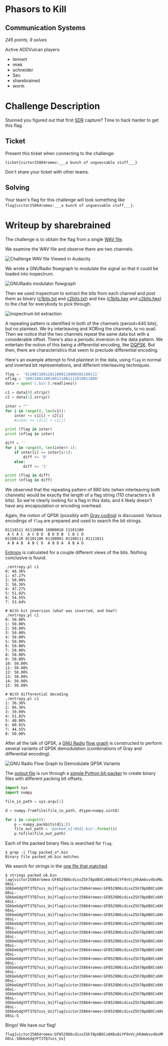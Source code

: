 # Phasors to Kill

## Communication Systems

*245 points, 9 solves*

Active ADDVulcan players:

- lennert
- miek
- schneider
- Sec
- sharebrained
- worm

# Challenge Description

Stunned you figured out that first [SDR](https://en.wikipedia.org/wiki/Software-defined_radio) capture? Time to hack harder to get this flag.

## Ticket

Present this ticket when connecting to the challenge:
```
ticket{victor25864romeo:___a bunch of unguessable stuff___}
```
Don't share your ticket with other teams.


## Solving

Your team's flag for this challenge will look something like `flag{victor25864romeo:___a bunch of unguessable stuff___}`.

# Writeup by sharebrained

The challenge is to obtain the flag from a single [WAV file](challenge.wav).

We examine the WAV file and observe there are two channels.

![Challenge WAV file Viewed in Audacity](images/challenge-audacity.png)

We wrote a GNURadio flowgraph to modulate the signal so that it could be loaded into inspectrum.

![GNURadio modulator flowgraph](images/modulator-flowgraph.png)

Then we used inspectrum to extract the bits from each channel and post them as binary ([c1bits.txt](c1bits.txt) and [c2bits.txt](c2bits.txt)) and hex ([c1bits.hex](c1bits.hex) and [c2bits.hex](c2bits.hex)) to the chat for everybody to pick through.

![inspectrum bit extraction](images/inspectrum-bits.jpg)

A repeating pattern is identified in both of the channels (period=440 bits), but no plaintext. We try interleaving and XORing the channels, to no avail. Then we notice that the two channels repeat the same data but with a considerable offset. There's also a periodic inversion in the data pattern. We entertain the notion of this being a differential encoding, like [DQPSK](https://en.wikipedia.org/wiki/Phase-shift_keying#Quadrature_phase-shift_keying_(QPSK)). But then, there are characteristics that seem to preclude differential encoding.

Here's an example attempt to find plaintext in the data, using `flag` in normal and inverted bit representations, and different interleaving techniques.

```python
flag =  '01100110011011000110000101100111'
nflag = '10011001100100111001111010011000'
data = open('c.bin').readlines()

c1 = data[0].strip()
c2 = data[1].strip()

inter = ""
for i in range(0, len(c1)):
    inter += c1[i] + c2[i]
    #inter += c2[i] + c1[i]

print (flag in inter)
print (nflag in inter)

diff = ''
for i in range(0, len(inter)-1):
    if inter[i] == inter[i+1]:
        diff += '0'
    else:
        diff += '1'

print (flag in diff)
print (nflag in diff)
```

We observed that the repeating pattern of 880 bits (when interleaving both channels) would be exactly the length of a flag string (110 characters x 8 bits). So we're clearly looking for a flag in this data, and it likely doesn't have any encapsulation or encoding overhead.

Again, the notion of QPSK (possibly with [Gray coding](https://en.wikipedia.org/wiki/Gray_code)) is discussed. Various encodings of `flag` are prepared and used to search the bit strings.

```
01110111 01110000 10000010 11101100
 A C A C  A C D D  B D D B  C B C D
01100110 01101100 01100001 01100111 01111011
 A B A B  A B C D  A B D A  A B A D
```

[Entropy](https://en.wikipedia.org/wiki/Entropy_(information_theory)) is calculated for a couple different views of the bits. Nothing conclusive is found.

```
./entropy.pl c1
0: 46.36%
1: 47.27%
2: 50.00%
3: 56.36%
4: 47.27%
5: 51.82%
6: 54.55%
7: 53.64%

# With bit inversion (what was inverted, and how?)
./entropy.pl c1
0: 50.00%
1: 50.00%
2: 50.00%
3: 50.00%
4: 50.00%
5: 50.00%
6: 50.00%
7: 50.00%
8: 50.00%
9: 50.00%
10: 50.00%
11: 50.00%
12: 50.00%
13: 50.00%
14: 50.00%
15: 50.00%

# With differential decoding
./entropy.pl c1
1: 36.36%
2: 66.36%
3: 39.09%
4: 51.82%
5: 40.00%
6: 60.91%
7: 44.55%
8: 50.00%
```

After all the talk of QPSK, a [GNU Radio](https://www.gnuradio.org/) [flow graph](gnuradio/phasors-to-kill.grc) is constructed to perform several variants of QPSK demodulation (combinations of Gray and differential encoding).

![GNU Radio Flow Graph to Demodulate QPSK Variants](images/gnuradio-flow-graph.png)

The [output file](gnuradio/out.dat) is run through a [simple Python bit-packer](pack.py) to create binary files with different packing bit offsets.

```python
import sys
import numpy

file_in_path = sys.argv[1]

d = numpy.fromfile(file_in_path, dtype=numpy.uint8)

for i in range(8):
	p = numpy.packbits(d[i:])
	file_out_path = 'packed_o{:01d}.bin'.format(i)
	p.tofile(file_out_path)
```

Each of the packed binary files is searched for `flag`.

```
$ grep -i flag packed_o*.bin
Binary file packed_o6.bin matches
```

We search for strings in the [one file that matched](packed_o6.bin).

```
$ strings packed_o6.bin 
lag{victor25864romeo:GF8529D6cdixxZSh78pUBXCs6K6u8iYF9nVijHhAmbsv4bsMbzn8uj1qSaCr-O0sL-SDbbeGdgYFT3TQ7xzs_Us}flag{victor25864romeo:GF8529D6cdixxZSh78pUBXCs6K6u8iYF9nVijHhAmbsv4bsMbzn8uj1qSaCr-O0sL-SDbbeGdgYFT3TQ7xzs_Us}flag{victor25864romeo:GF8529D6cdixxZSh78pUBXCs6K6u8iYF9nVijHhAmbsv4bsMbzn8uj1qSaCr-O0sL-SDbbeGdgYFT3TQ7xzs_Us}flag{victor25864romeo:GF8529D6cdixxZSh78pUBXCs6K6u8iYF9nVijHhAmbsv4bsMbzn8uj1qSaCr-O0sL-SDbbeGdgYFT3TQ7xzs_Us}flag{victor25864romeo:GF8529D6cdixxZSh78pUBXCs6K6u8iYF9nVijHhAmbsv4bsMbzn8uj1qSaCr-O0sL-SDbbeGdgYFT3TQ7xzs_Us}flag{victor25864romeo:GF8529D6cdixxZSh78pUBXCs6K6u8iYF9nVijHhAmbsv4bsMbzn8uj1qSaCr-O0sL-SDbbeGdgYFT3TQ7xzs_Us}flag{victor25864romeo:GF8529D6cdixxZSh78pUBXCs6K6u8iYF9nVijHhAmbsv4bsMbzn8uj1qSaCr-O0sL-SDbbeGdgYFT3TQ7xzs_Us}flag{victor25864romeo:GF8529D6cdixxZSh78pUBXCs6K6u8iYF9nVijHhAmbsv4bsMbzn8uj1qSaCr-O0sL-SDbbeGdgYFT3TQ7xzs_Us}flag{victor25864romeo:GF8529D6cdixxZSh78pUBXCs6K6u8iYF9nVijHhAmbsv4bsMbzn8uj1qSaCr-O0sL-SDbbeGdgYFT3TQ7xzs_Us}flag{victor25864romeo:GF8529D6cdixxZSh78pUBXCs6K6u8iYF9nVijHhAmbsv4bsMbzn8uj1qSaCr-O0sL-SDbbeGdgYFT3TQ7xzs_Us}flag{victor25864romeo:GF8529D6cdixxZSh78pUBXCs6K6u8iYF9nVijHhAmbsv4bsMbzn8uj1qSaCr-O0sL-SDbbeGdgYFT3TQ7xzs_Us}flag{victor25864romeo:GF8529D6cdixxZSh78pUBXCs6K6u8iYF9nVijHhAmbsv4bsMbzn8uj1qSaCr-O0sL-SDbbeGdgYFT3TQ7xzs_Us}flag{victor25864romeo:GF8529D6cdixxZSh78pUBXCs6K6u8iYF9nVijHhAmbsv4bsMbzn8uj1qSaCr-O0sL-SDbbeGdgYFT3TQ7xzs_Us}flag{victor25864romeo:GF8529D6cdixxZSh78pUBXCs6K6u8iYF9nVijHhAmbsv4bsMbzn8uj1qSaCr-O0sL-SDbbeGdgYFT3TQ7xzs_Us}flag{victor25864romeo:GF8529D6cdixxZSh78pUBXCs6K6u8iYF9nVijHhAmbsv4bsMbzn8uj1qSaCr-O0sL-SDbbeGdgYFT3TQ7xzs_Us}flag{victor25864romeo:GF8529D6cdixxZSh78pUBXCs6K6u8iYF9nVijHhAmbsv4bsMbzn8uj1qSaCr-O0sL-S
```

Bingo! We have our flag!

```
flag{victor25864romeo:GF8529D6cdixxZSh78pUBXCs6K6u8iYF9nVijHhAmbsv4bsMbzn8uj1qSaCr-O0sL-SDbbeGdgYFT3TQ7xzs_Us}
```
